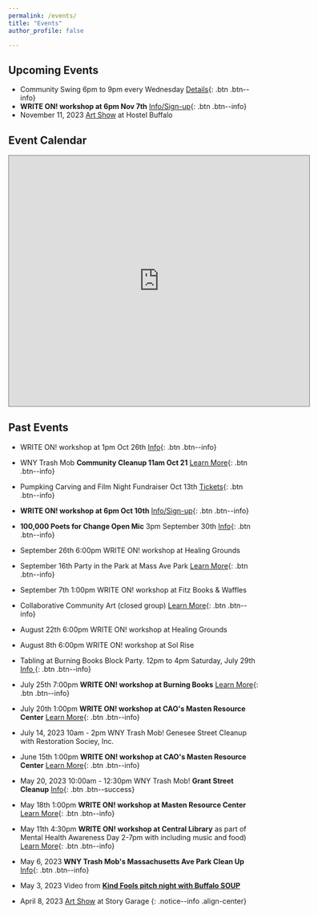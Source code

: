 ```yaml
---
permalink: /events/
title: "Events"
author_profile: false

---
```


## Upcoming Events

- Community Swing 6pm to 9pm every Wednesday [Details](
    https://www.facebook.com/communityswing){: .btn .btn--info}<br>
- **WRITE ON! workshop at 6pm Nov 7th** [Info/Sign-up](
    https://kindfools.org/writeon/){: .btn .btn--info}<br>
- November 11, 2023 [Art Show](/events/artshow20231111/) at Hostel Buffalo

## Event Calendar

<div class="responsiveGCal">

<iframe src="https://calendar.google.com/calendar/embed?height=300&wkst=1&bgcolor=%23ffffff&ctz=America%2FNew_York&showCalendars=0&showPrint=0&showTabs=0&showTz=0&src=Y185MDdjYjM5NjU1NDEyM2UxOTY4M2I4M2U2MWE2ZTM3ZGVmZTY0YTMyYjY1ZGM5YWRjNDhiMGY4MzI1Yjg0ZmM2QGdyb3VwLmNhbGVuZGFyLmdvb2dsZS5jb20&color=%23AD1457" style="border:solid 1px #777" width="600" height="500" frameborder="0" scrolling="no"></iframe>

</div>

## Past Events

- WRITE ON! workshop at 1pm Oct 26th [Info](
    https://kindfools.org/writeon/){: .btn .btn--info}<br>
- WNY Trash Mob **Community Cleanup 11am Oct 21** [Learn More](
    events/cleanup20231021/){: .btn .btn--info}<br>
- Pumpking Carving and Film Night Fundraiser Oct 13th [Tickets](
    https://www.chateaubuffalo.com/product/alfred-hitchcock-s-strangers-on-a-train/119
    ){: .btn .btn--info}<br>

- **WRITE ON! workshop at 6pm Oct 10th** [Info/Sign-up](
    https://kindfools.org/writeon/){: .btn .btn--info}<br>

- **100,000 Poets for Change Open Mic** 3pm September 30th [Info](
    https://kindfools.org/events/hundredthousandpoets2023/
    ){: .btn .btn--info}<br>

- September 26th 6:00pm WRITE ON! workshop at Healing Grounds<br>

- September 16th Party in the Park at Mass Ave Park [Learn More](
    events/partyinthepark20230916/){: .btn .btn--info}<br>

- September 7th 1:00pm WRITE ON! workshop at Fitz Books & Waffles<br>

- Collaborative Community Art (closed group) [Learn More](/events/communityartsummer2023/){: .btn .btn--info}<br>

- August 22th 6:00pm WRITE ON! workshop at Healing Grounds<br>

- August 8th 6:00pm WRITE ON! workshop at Sol Rise<br>

- Tabling at Burning Books Block Party. 12pm to 4pm Saturday, July 29th [Info
](https://www.facebook.com/events/283062600944172){: .btn .btn--info}<br>

- July 25th 7:00pm **WRITE ON! workshop at Burning Books** [Learn More](https://kindfools.org/writeon/){: .btn .btn--info}<br>

- July 20th 1:00pm **WRITE ON! workshop at CAO's Masten Resource Center** [Learn More](https://kindfools.org/writeon/){: .btn .btn--info}<br>

- July 14, 2023 10am - 2pm WNY Trash Mob! Genesee Street Cleanup with Restoration Sociey, Inc.

- June 15th 1:00pm **WRITE ON! workshop at CAO's Masten Resource Center** [Learn More](https://kindfools.org/writeon/){: .btn .btn--info}<br>

- May 20, 2023 10:00am - 12:30pm WNY Trash Mob! **Grant Street Cleanup** [Info](/events/cleanup20230520/){: .btn .btn--success}<br>

- May 18th 1:00pm **WRITE ON! workshop at Masten Resource Center** [Learn More](https://kindfools.org/writeon/){: .btn .btn--info}<br>

- May 11th 4:30pm **WRITE ON! workshop at Central Library** as part of Mental Health Awareness Day 2-7pm with including music and food) [Learn More](https://kindfools.org/writeon/){: .btn .btn--info}<br>

- May 6, 2023 **WNY Trash Mob's Massachusetts Ave Park Clean Up** [Info](/events/cleanup20230506/){: .btn .btn--info}<br>

- May 3, 2023 Video from **[Kind Fools pitch night with Buffalo SOUP](https://kindfools.org/videos/buffalo-soup/)**<br>

- April 8, 2023 [Art Show](/events/artshow20230408/) at Story Garage
{: .notice--info .align-center}
